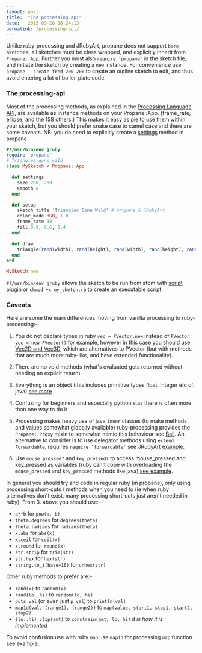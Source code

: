 ```yaml
---
layout: post
title:  "The processing api"
date:   2015-09-28 06:24:13
permalink: /processing-api/
---
```


Unlike ruby-processing and JRubyArt, propane does not support `bare` sketches, all sketches must be class wrapped, and explicitly inherit from `Propane::App`. Further you must also `require 'propane'` in the sketch file, and initiate the sketch by creating a `new` instance. For convenience use `propane --create fred 200 200` to create an outline sketch to edit, and thus avoid entering a lot of boiler-plate code.

### The processing-api

Most of the processing methods, as explained in the [Processing Language API][processing], are available as instance methods on your Propane::App. (frame_rate, ellipse, and the 158 others.) This makes it easy as pie to use them within your sketch, but you should prefer snake case to camel case and there are some caveats. NB: you do need to explicitly create a [settings][settings] method in propane. 

``` ruby
#!/usr/bin/env jruby
require 'propane'
# Triangles gone wild
class MySketch < Propane::App

  def settings
    size 200, 200
    smooth 8
  end

  def setup
    sketch_title 'Triangles Gone Wild' # propane & JRubyArt
    color_mode RGB, 1.0
    frame_rate 30
    fill 0.8, 0.6, 0.4
  end

  def draw
    triangle(rand(width), rand(height), rand(width), rand(height), rand(width), rand(height))
  end
end

MySketch.new
```
`#!/usr/bin/env jruby` allows the sketch to be run from atom with [script plugin][script] or `chmod +x my_sketch.rb` to create an executable script.

### Caveats

Here are some the main differences moving from vanilla processing to ruby-processing:-

1. You do not declare types in ruby `vec = PVector.new` instead of `PVector vec = new PVector()` for example, however in this case you should use [Vec2D and Vec3D][vec], which are alternatives to PVector (but with methods that are much more ruby-like, and have extended functionality).

2. There are no void methods (what's evaluated gets returned without needing an explicit return)

3. Everything is an object (this includes primitive types float, integer etc cf. java) [see more][about]
4. Confusing for beginners and especially pythonistas there is often more than one way to do it

5. Processing makes heavy use of java `inner` classes (to make methods and values somewhat globally available) ruby-processing provides the `Propane::Proxy` mixin to somewhat mimic this behaviour see [Ball][ball]. An alternative to consider is to use delegator methods using `extend Forwardable`, requires `require 'forwardable'` see JRubyArt [example][].

6. Use `mouse_pressed?` and `key_pressed?` to access mouse_pressed and key_pressed as variables (ruby can't cope with overloading the `mouse_pressed` and `key_pressed` methods like java) [see example][mouse_pressed?].


In general you should try and code in regular ruby (in propane), only using processing short-cuts / methods when you need to (ie when ruby alternatives don't exist, many processing short-cuts just aren't needed in ruby). From 3. above you should use:-

* `a**b` for `pow(a, b)`
* `theta.degrees` for `degrees(theta)`
* `theta.radians` for `radians(theta)`
* `x.abs` for `abs(x)`
* `x.ceil` for `ceil(x)`
* `x.round` for `round(x)`
* `str.strip` for `trim(str)`
* `str.hex` for `hex(str)`
* `string.to_i(base=16)` for `unhex(str)`

Other ruby methods to prefer are:-

* `rand(x)` to `random(x)`
* `rand(lo..hi)` to `random(lo, hi)`
* `puts val` (or even just `p val`) to `println(val)`
* `map1d(val, (range1), (range2))` to `map(value, start1, stop1, start2, stop2)`
* `(lo..hi).clip(amt)` to `constrain(amt, lo, hi)` _it is how it is implemented_

To avoid confusion use with ruby `map` use `map1d` for processing `map` function see [example][map1d].

[script]:https://atom.io/packages/script
[about]:https://www.ruby-lang.org/en/about/
[vec]:https://ruby-processing.github.io/propane/classes.html
[ball]:https://github.com/ruby-processing/propane-examples/blob/master/contributed/circle_collision.rb
[example]:https://github.com/ruby-processing/propane-examples/blob/master/external_library/gem/toxiclibs/soft_body/library/blanket/lib/particle.rb
[processing]:https://processing.org/reference/
[map1d]:https://github.com/ruby-processing/propane-examples/blob/master/contributed/circles.rb
[mouse_pressed?]:https://github.com/ruby-processing/propane-examples/blob/master/contributed/re_sample.rb
[settings]:https://processing.org/reference/settings_.html
